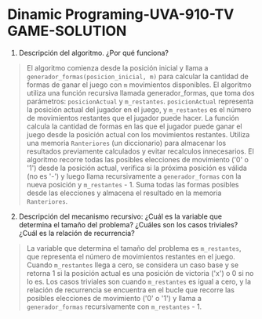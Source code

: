 # Dinamic Programing-UVA-910-TV GAME-SOLUTION

1. Descripción del algoritmo. ¿Por qué funciona?

>El algoritmo comienza desde la posición inicial y llama a `generador_formas(posicion_inicial, m)` para calcular la cantidad de formas de ganar el juego con `m` movimientos disponibles.
El algoritmo utiliza una función recursiva llamada generador_formas, que toma dos parámetros: `posicionActual` y `m_restantes`. `posicionActual` representa la posición actual del jugador en el juego, y `m_restantes` es el número de movimientos restantes que el jugador puede hacer.
La función calcula la cantidad de formas en las que el jugador puede ganar el juego desde la posición actual con los movimientos restantes. Utiliza una memoria `Ranteriores` (un diccionario) para almacenar los resultados previamente calculados y evitar recalculos innecesarios.
El algoritmo recorre todas las posibles elecciones de movimiento ('0' o '1') desde la posición actual, verifica si la próxima posición es válida (no es '-') y luego llama recursivamente a `generador_formas` con la nueva posición y `m_restantes` - 1. Suma todas las formas posibles desde las elecciones y almacena el resultado en la memoria `Ranteriores`.

2. Descripción del mecanismo recursivo: ¿Cuál es la variable que determina el tamaño del problema? ¿Cuáles son los casos triviales? ¿Cuál es la relación de recurrencia?

>La variable que determina el tamaño del problema es `m_restantes`, que representa el número de movimientos restantes en el juego. Cuando `m_restantes` llega a cero, se considera un caso base y se retorna 1 si la posición actual es una posición de victoria ('x') o 0 si no lo es.
Los casos triviales son cuando `m_restantes` es igual a cero, y la relación de recurrencia se encuentra en el bucle que recorre las posibles elecciones de movimiento ('0' o '1') y llama a `generador_formas` recursivamente con `m_restantes` - 1.